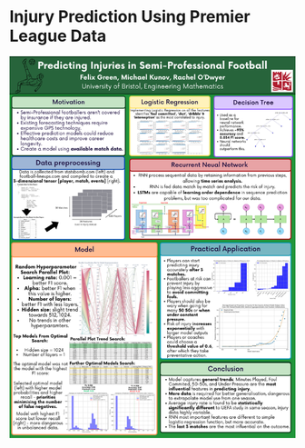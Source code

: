 # Injury Prediction Using Premier League Data
![Project Outline and Results](./Results/Injury%20Prediction%20Poster.png)
